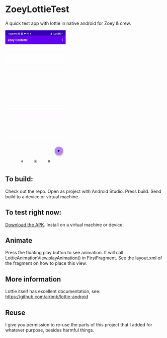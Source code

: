 # ZoeyLottieTest
 A quick test app with lottie in native android for Zoey & crew.
 
 ![Animation](readme/confetti.gif)
 
## To build:
 Check out the repo. Open as project with Android Studio. Press build. Send build to a device or virtual machine.
 
## To test right now:
[Download the APK](readme/lottie.apk). Install on a virtual machine or device.
 
## Animate
Press the floating play button to see animation. It will call LottieAnimationView.playAnimation() in FirstFragment. See the layout.xml of the fragment on how to place this view.

## More information
Lottie itself has excellent documentation, see:
https://github.com/airbnb/lottie-android

## Reuse
I give you permission to re-use the parts of this project that I added for whatever purpose, besides harmful things.

